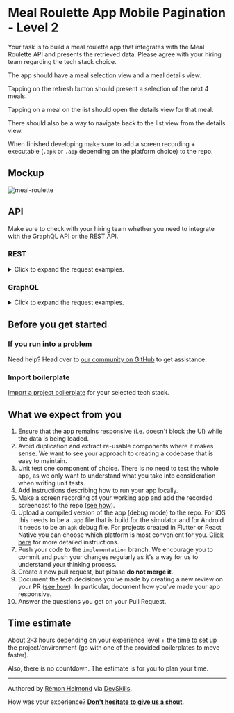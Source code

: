 # Meal Roulette App Mobile Pagination - Level 2

Your task is to build a meal roulette app that integrates with the Meal Roulette API and presents the retrieved data. Please agree with your hiring team regarding the tech stack choice.

The app should have a meal selection view and a meal details view.

Tapping on the refresh button should present a selection of the next 4 meals.

Tapping on a meal on the list should open the details view for that meal. 

There should also be a way to navigate back to the list view from the details view.

When finished developing make sure to add a screen recording + executable (`.apk` or `.app` depending on the platform choice) to the repo. 

## Mockup

![meal-roulette](https://user-images.githubusercontent.com/1162212/114553140-9fb4fa80-9c65-11eb-91ae-ce30dc3522b7.png)

## API
Make sure to check with your hiring team whether you need to integrate with the GraphQL API or the REST API.

### REST 

<details>
 	<summary>Click to expand the request examples.</summary>

#### Get all meals

https://playground.devskills.co/api/rest/meal-roulette-app/meals

#### Get 4 meals starting from index 4

https://playground.devskills.co/api/rest/meal-roulette-app/meals/limit/4/offset/4

#### Get the meal with id 4

https://playground.devskills.co/api/rest/meal-roulette-app/meals/4

</details>

### GraphQL

 <details>
 	<summary>Click to expand the request examples.</summary>

 	Endpoint: https://playground.devskills.co/v1/graphql

#### Get all meals

```
query GetAllMeals {
  meal_roulette_app_meals {
    id
    title
    picture
    description
    ingredients
  }
}
```

#### Get 4 meals starting from index 4

```
query MealsWithOffset {
  meal_roulette_app_meals_aggregate(limit: 4, offset: 4) {
    nodes {
      id
      title
      picture
      description
      ingredients
    }
  }
}
```

#### Get the meal with id 5

```
query SingleMeal {
  meal_roulette_app_meals_by_pk(id: 5) {
    id
    title
    picture
    description
    ingredients
  }
}
```

### GraphiQL Sandbox

[Here](https://meal-roulette-app.web.app/) you can play with the Meal Roulette GraphQL API. Start by copy-pasting an example from above.

</details>

## Before you get started

### If you run into a problem

Need help? Head over to [our community on GitHub](https://github.com/orgs/DevSkillsHQ/discussions/categories/help) to get assistance.

### Import boilerplate

[Import a project boilerplate](https://docs.devskills.co/collections/85-the-interview-process/articles/466-importing-boilerplate-for-mobile-challenges) for your selected tech stack.

## What we expect from you

1. Ensure that the app remains responsive (i.e. doesn't block the UI) while the data is being loaded.
2. Avoid duplication and extract re-usable components where it makes sense. We want to see your approach to creating a codebase that is easy to maintain.
3. Unit test one component of choice. There is no need to test the whole app, as we only want to understand what you take into consideration when writing unit tests.
4. Add instructions describing how to run your app locally.
5. Make a screen recording of your working app and add the recorded screencast to the repo ([see how](https://devskills.notion.site/Instructions-screencast-5fe8be16a4124da7a2809b74ab7162e5)).
6. Upload a compiled version of the app (debug mode) to the repo. For iOS this needs to be a `.app` file that is build for the simulator and for Android it needs to be an `apk` debug file. For projects created in Flutter or React Native you can choose which platform is most convenient for you. [Click here](https://devskills.notion.site/Building-the-app-0ff6722aa7fc46f9a8121215809ed546) for more detailed instructions.
7. Push your code to the `implementation` branch. We encourage you to commit and push your changes regularly as it's a way for us to understand your thinking process.
8. Create a new pull request, but please **do not merge it**.
9. Document the tech decisions you've made by creating a new review on your PR ([see how](https://www.loom.com/share/94ae305e7fbf45d592099ac9f40d4274)). In particular, document how you've made your app responsive.
10. Answer the questions you get on your Pull Request.

## Time estimate

About 2-3 hours depending on your experience level + the time to set up the project/environment (go with one of the provided boilerplates to move faster).

Also, there is no countdown. The estimate is for you to plan your time.

---

Authored by [Rémon Helmond](https://devskills.co/authors/remon-helmond) via [DevSkills](https://devskills.co).

How was your experience? **[Don't hesitate to give us a shout](https://github.com/orgs/DevSkillsHQ/discussions/categories/feedback)**.
